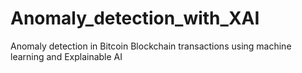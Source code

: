 # Anomaly_detection_with_XAI
Anomaly detection in Bitcoin Blockchain transactions using machine learning and Explainable AI 
